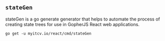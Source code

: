 <!-- __JSON: go list -json .
## `{{ filepathBase .ImportPath}}`

{{.Doc}}

```
go get -u {{.ImportPath}}
```
-->
## `stateGen`

stateGen is a go generate generator that helps to automate the process of creating state trees for use in GopherJS React web applications.

```
go get -u myitcv.io/react/cmd/stateGen
```
<!-- END -->
